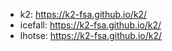 - k2:  https://k2-fsa.github.io/k2/
- icefall: https://k2-fsa.github.io/k2/
- lhotse: https://k2-fsa.github.io/k2/